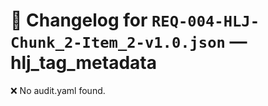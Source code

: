 # 📝 Changelog for `REQ-004-HLJ-Chunk_2-Item_2-v1.0.json` — **hlj_tag_metadata**

❌ No audit.yaml found.
